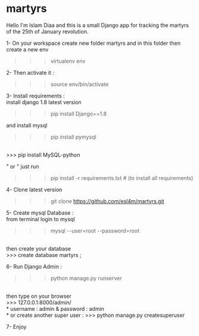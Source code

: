 # martyrs
Hello I'm Islam Diaa
and this is a small Django app for tracking the martyrs of the 25th of January revolution.

1-
On your workspace create new folder martyrs 
and in this folder then create a new env
>>> virtualenv env

2-
Then activate it :
>>> source env/bin/activate


3- Install requirements :
<br/>
install django 1.8 latest version
>>> pip install Django==1.8

and install mysql
>>> pip install pymysql
<br/>
>>> pip install MySQL-python

" or "
just run
>>> pip install -r requirements.txt    # (to install all requirements)

4- Clone latest version
>>> git clone https://github.com/esl4m/martyrs.git


5- Create mysql Database :
<br/>
from terminal login to mysql 
>>> mysql --user=root --password=root
<br/>
then create your database 
<br/>
>>> create database martyrs ;


6- Run Django Admin :
>>> python manage.py runserver 
<br/>
then type on your browser 
<br/>
>>> 127.0.0.1:8000/admin/
<br/>
* username : admin & password : admin
<br/>
* or create another super user : 
>>> python manage.py createsuperuser

7- Enjoy

